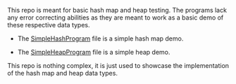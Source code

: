 This repo is meant for basic hash map and heap testing. The programs lack any error correcting abilities as they are meant to work as a basic demo of these respective data types.

 - The [SimpleHashProgram](https://github.com/5115-source/HashAndHeapTesting/blob/main/SimpleHashProgram.py) file is a simple hash map demo.

 - The [SimpleHeapProgram](https://github.com/5115-source/HashAndHeapTesting/blob/main/SimpleHeapProgram.py) file is a simple heap demo.

This repo is nothing complex, it is just used to showcase the implementation of the hash map and heap data types.
